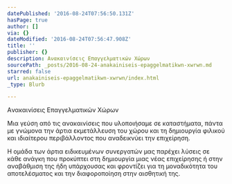 ```yaml
---
datePublished: '2016-08-24T07:56:50.131Z'
hasPage: true
author: []
via: {}
dateModified: '2016-08-24T07:56:47.908Z'
title: ''
publisher: {}
description: Aνακαινίσεις Επαγγελματικών Χώρων
sourcePath: _posts/2016-08-24-anakainiseis-epaggelmatikwn-xwrwn.md
starred: false
url: anakainiseis-epaggelmatikwn-xwrwn/index.html
_type: Blurb

---
```

Aνακαινίσεις Επαγγελματικών Χώρων

Μια γεύση από τις ανακαινίσεις που υλοποιήσαμε σε καταστήματα, πάντα με γνώμονα την άρτια εκμετάλλευση του χώρου και τη δημιουργία φιλικού και ιδιαίτερου περιβάλλοντος που αναδεικνύει την επιχείρηση.

Η ομάδα των άρτια ειδικευμένων συνεργατών μας παρέχει λύσεις σε κάθε ανάγκη που προκύπτει στη δημιουργία μιας νέας επιχείρησης ή στην αναβάθμιση της ήδη υπάρχουσας και φροντίζει για τη μοναδικότητα του αποτελέσματος και την διαφοροποίηση στην αισθητική της.